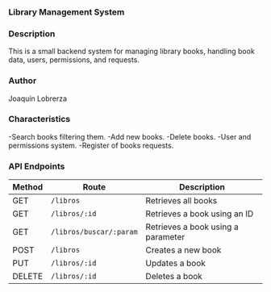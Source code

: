 ### Library Management System
### Description
  This is a small backend system for managing library books, handling book data, users, permissions, and requests.

### Author
  Joaquín Lobrerza

### Characteristics
  -Search books filtering them.
  -Add new books.
  -Delete books.
  -User and permissions system.
  -Register of books requests.

### API Endpoints
| Method | Route                  | Description                       |
|--------|------------------------|-----------------------------------|
| GET    | `/libros`              | Retrieves all books               |
| GET    | `/libros/:id`          | Retrieves a book using an ID      |
| GET    | `/libros/buscar/:param`| Retrieves a book using a parameter|
| POST   | `/libros`              | Creates a new book                |
| PUT    | `/libros/:id`          | Updates a book                    |
| DELETE | `/libros/:id`          | Deletes a book                    |
